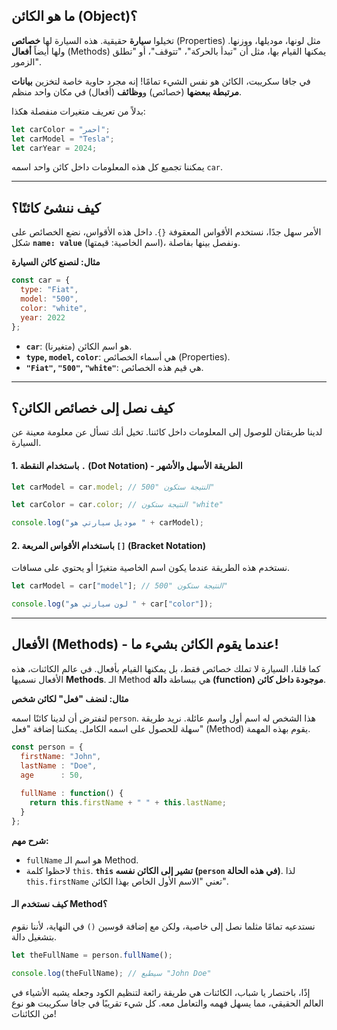 

## ما هو الكائن (Object)؟

تخيلوا **سيارة** حقيقية. هذه السيارة لها **خصائص** (Properties) مثل لونها، موديلها، ووزنها. ولها أيضاً **أفعال** (Methods) يمكنها القيام بها، مثل أن "تبدأ بالحركة"، "تتوقف"، أو "تطلق الزمور".

في جافا سكريبت، الكائن هو نفس الشيء تمامًا\! إنه مجرد حاوية خاصة لتخزين **بيانات مرتبطة ببعضها** (خصائص) و**وظائف** (أفعال) في مكان واحد منظم.

بدلاً من تعريف متغيرات منفصلة هكذا:

```javascript
let carColor = "أحمر";
let carModel = "Tesla";
let carYear = 2024;
```

يمكننا تجميع كل هذه المعلومات داخل كائن واحد اسمه `car`.

-----

## كيف ننشئ كائنًا؟

الأمر سهل جدًا، نستخدم الأقواس المعقوفة `{}`. داخل هذه الأقواس، نضع الخصائص على شكل **`name: value`** (اسم الخاصية: قيمتها)، ونفصل بينها بفاصلة.

**مثال: لنصنع كائن السيارة**

```javascript
const car = {
  type: "Fiat",
  model: "500",
  color: "white",
  year: 2022
};
```

  * **`car`**: هو اسم الكائن (متغيرنا).
  * **`type`, `model`, `color`**: هي أسماء الخصائص (Properties).
  * **`"Fiat"`, `"500"`, `"white"`**: هي قيم هذه الخصائص.

-----

## كيف نصل إلى خصائص الكائن؟

لدينا طريقتان للوصول إلى المعلومات داخل كائننا. تخيل أنك تسأل عن معلومة معينة عن السيارة.

#### 1\. باستخدام النقطة `.` (Dot Notation) - الطريقة الأسهل والأشهر

```javascript
let carModel = car.model; // النتيجة ستكون "500"

let carColor = car.color; // النتيجة ستكون "white"

console.log("موديل سيارتي هو " + carModel);
```

#### 2\. باستخدام الأقواس المربعة `[]` (Bracket Notation)

نستخدم هذه الطريقة عندما يكون اسم الخاصية متغيرًا أو يحتوي على مسافات.

```javascript
let carModel = car["model"]; // النتيجة ستكون "500"

console.log("لون سيارتي هو " + car["color"]);
```

-----

## الأفعال (Methods) - عندما يقوم الكائن بشيء ما\!

كما قلنا، السيارة لا تملك خصائص فقط، بل يمكنها القيام بأفعال. في عالم الكائنات، هذه الأفعال نسميها **Methods**. الـ Method هي ببساطة **دالة (function) موجودة داخل كائن**.

**مثال: لنضف "فعل" لكائن شخص**

لنفترض أن لدينا كائنًا اسمه `person`. هذا الشخص له اسم أول واسم عائلة. نريد طريقة سهلة للحصول على اسمه الكامل. يمكننا إضافة "فعل" (Method) يقوم بهذه المهمة.

```javascript
const person = {
  firstName: "John",
  lastName : "Doe",
  age      : 50,
  
  fullName : function() {
    return this.firstName + " " + this.lastName;
  }
};
```

**شرح مهم:**

  * `fullName` هو اسم الـ Method.
  * لاحظوا كلمة `this`. **`this` تشير إلى الكائن نفسه (`person` في هذه الحالة)**. لذا `this.firstName` تعني "الاسم الأول الخاص بهذا الكائن".

#### كيف نستخدم الـ Method؟

نستدعيه تمامًا مثلما نصل إلى خاصية، ولكن مع إضافة قوسين `()` في النهاية، لأننا نقوم بتشغيل دالة.

```javascript
let theFullName = person.fullName(); 

console.log(theFullName); // سيطبع "John Doe"
```

إذًا، باختصار يا شباب، الكائنات هي طريقة رائعة لتنظيم الكود وجعله يشبه الأشياء في العالم الحقيقي، مما يسهل فهمه والتعامل معه. كل شيء تقريبًا في جافا سكريبت هو نوع من الكائنات\!
